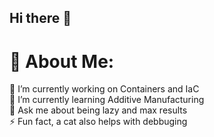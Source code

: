 ## Hi there 👋

<!--
**rafaelcamac/rafaelcamac** is a ✨ _special_ ✨ repository because its `README.md` (this file) appears on your GitHub profile.

Here are some ideas to get you started:

- 🔭 I’m currently working on ...
- 🌱 I’m currently learning ...
- 👯 I’m looking to collaborate on ...
- 🤔 I’m looking for help with ...
- 💬 Ask me about ...
- 📫 How to reach me: ...
- 😄 Pronouns: ...
- ⚡ Fun fact: ...
-->

# 💫 About Me:
🔭 I’m currently working on Containers and IaC<br>🌱 I’m currently learning Additive Manufacturing<br>💬 Ask me about being lazy and max results<br>⚡ Fun fact, a cat also helps with debbuging

